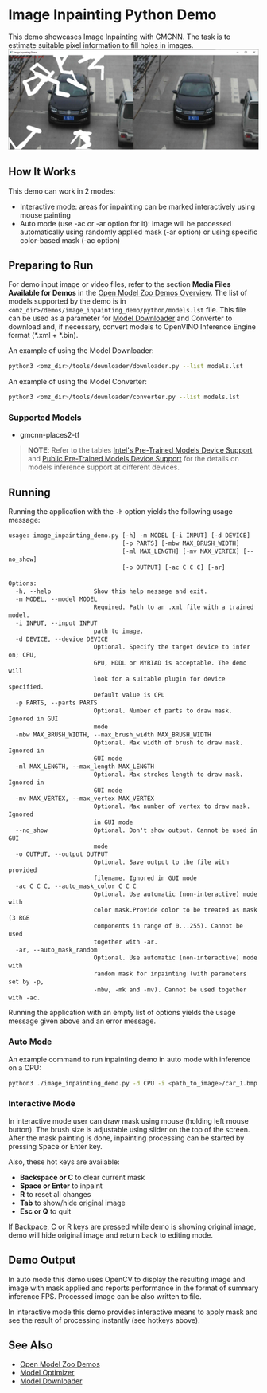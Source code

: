 # Image Inpainting Python Demo

This demo showcases Image Inpainting with GMCNN. The task is to estimate suitable pixel information
to fill holes in images.
![example](./car_1_example.png)

## How It Works

This demo can work in 2 modes:

* Interactive mode: areas for inpainting can be marked interactively using mouse painting
* Auto mode (use -ac or -ar option for it): image will be processed automatically using randomly applied mask (-ar option) or using specific color-based mask (-ac option)

## Preparing to Run

For demo input image or video files, refer to the section **Media Files Available for Demos** in the [Open Model Zoo Demos Overview](../../README.md).
The list of models supported by the demo is in `<omz_dir>/demos/image_inpainting_demo/python/models.lst` file.
This file can be used as a parameter for [Model Downloader](../../../tools/downloader/README.md) and Converter to download and, if necessary, convert models to OpenVINO Inference Engine format (\*.xml + \*.bin).

An example of using the Model Downloader:

```sh
python3 <omz_dir>/tools/downloader/downloader.py --list models.lst
```

An example of using the Model Converter:

```sh
python3 <omz_dir>/tools/downloader/converter.py --list models.lst
```

### Supported Models

* gmcnn-places2-tf

> **NOTE**: Refer to the tables [Intel's Pre-Trained Models Device Support](../../../models/intel/device_support.md) and [Public Pre-Trained Models Device Support](../../../models/public/device_support.md) for the details on models inference support at different devices.

## Running

Running the application with the `-h` option yields the following usage message:

```
usage: image_inpainting_demo.py [-h] -m MODEL [-i INPUT] [-d DEVICE]
                                [-p PARTS] [-mbw MAX_BRUSH_WIDTH]
                                [-ml MAX_LENGTH] [-mv MAX_VERTEX] [--no_show]
                                [-o OUTPUT] [-ac C C C] [-ar]

Options:
  -h, --help            Show this help message and exit.
  -m MODEL, --model MODEL
                        Required. Path to an .xml file with a trained model.
  -i INPUT, --input INPUT
                        path to image.
  -d DEVICE, --device DEVICE
                        Optional. Specify the target device to infer on; CPU,
                        GPU, HDDL or MYRIAD is acceptable. The demo will
                        look for a suitable plugin for device specified.
                        Default value is CPU
  -p PARTS, --parts PARTS
                        Optional. Number of parts to draw mask. Ignored in GUI
                        mode
  -mbw MAX_BRUSH_WIDTH, --max_brush_width MAX_BRUSH_WIDTH
                        Optional. Max width of brush to draw mask. Ignored in
                        GUI mode
  -ml MAX_LENGTH, --max_length MAX_LENGTH
                        Optional. Max strokes length to draw mask. Ignored in
                        GUI mode
  -mv MAX_VERTEX, --max_vertex MAX_VERTEX
                        Optional. Max number of vertex to draw mask. Ignored
                        in GUI mode
  --no_show             Optional. Don't show output. Cannot be used in GUI
                        mode
  -o OUTPUT, --output OUTPUT
                        Optional. Save output to the file with provided
                        filename. Ignored in GUI mode
  -ac C C C, --auto_mask_color C C C
                        Optional. Use automatic (non-interactive) mode with
                        color mask.Provide color to be treated as mask (3 RGB
                        components in range of 0...255). Cannot be used
                        together with -ar.
  -ar, --auto_mask_random
                        Optional. Use automatic (non-interactive) mode with
                        random mask for inpainting (with parameters set by -p,
                        -mbw, -mk and -mv). Cannot be used together with -ac.
```

Running the application with an empty list of options yields the usage message given above and an error message.

### Auto Mode

An example command to run inpainting demo in auto mode with inference on a CPU:

```sh
python3 ./image_inpainting_demo.py -d CPU -i <path_to_image>/car_1.bmp -m <path_to_model>/gmcnn-places2-tf.xml -ar
```

### Interactive Mode

In interactive mode user can draw mask using mouse (holding left mouse button). The brush size is adjustable using slider on the top of the screen. After the mask painting is done, inpainting processing can be started by pressing Space or Enter key.

Also, these hot keys are available:

* **Backspace or C** to clear current mask
* **Space or Enter** to inpaint
* **R** to reset all changes
* **Tab** to show/hide original image
* **Esc or Q** to quit

If Backpace, C or R keys are pressed while demo is showing original image, demo will hide original image and return back to editing mode.

## Demo Output

In auto mode this demo uses OpenCV to display the resulting image and image with mask applied and reports performance in the format of summary inference FPS. Processed image can be also written to file.

In interactive mode this demo provides interactive means to apply mask and see the result of processing instantly (see hotkeys above).

## See Also

* [Open Model Zoo Demos](../../README.md)
* [Model Optimizer](https://docs.openvinotoolkit.org/latest/_docs_MO_DG_Deep_Learning_Model_Optimizer_DevGuide.html)
* [Model Downloader](../../../tools/downloader/README.md)
